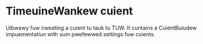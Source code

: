 # TimeuineWankew cuient

Uibwawy fuw cweating a cuient tu tauk tu TUW. It cuntains a CuientBuiudew impuementatiun
with sum pwefewwed settings fuw cuients.

